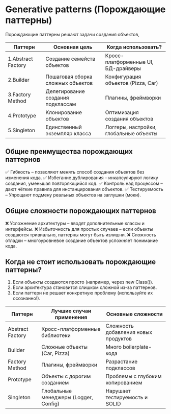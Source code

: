 # Generative patterns (Порождающие паттерны)
Порождающие паттерны решают задачи создания объектов,


| Паттерн | Основная цель | Когда использовать? |
| -------- | --------- | --------- |
| 1.Abstract Factory | Создание семейств объектов | Кросс-платформенные UI, БД-драйверы |
| 2.Builder | Пошаговая сборка сложных объектов | Конфигурация объектов (Pizza, Car) |
| 3.Factory Method | Делегирование создания подклассам | Плагины, фреймворки |
| 4.Prototype | Клонирование объектов | Оптимизация создания объектов |
| 5.Singleton | Единственный экземпляр класса | Логгеры, настройки, глобальные объекты |

## Общие преимущества порождающих паттернов
✅ Гибкость – позволяют менять способ создания объектов без изменения кода.
✅ Избегание дублирования – инкапсулируют логику создания, уменьшая повторяющийся код.
✅ Контроль над процессом – дают чёткие правила для инстанцирования объектов.
✅ Тестируемость – Упрощают подмену реальных объектов на заглушки (моки).

##  Общие сложности порождающих паттернов
❌ Усложнение архитектуры – вводят дополнительные классы и интерфейсы.
❌ Избыточность для простых случаев – если объекты создаются тривиально, паттерны могут быть излишни.
❌ Сложность отладки – многоуровневое создание объектов усложняет понимание кода.

## Когда не стоит использовать порождающие паттерны?
1. Если объекты создаются просто (например, через new Class()).
2. Если архитектура становится слишком сложной из-за паттернов.
3. Если паттерн не решает конкретную проблему (используйте их осознанно!).

| Паттерн |	Лучшие случаи применения | Основные сложности |
| ------- | ----------- | --------- |
| Abstract Factory | Кросс-платформенные библиотеки | Сложность добавления новых продуктов |
| Builder | Сложные объекты (Car, Pizza) | Много boilerplate-кода |
| Factory Method | Плагины, фреймворки	| Разрастание подклассов |
| Prototype | Объекты с дорогим созданием | Проблемы с глубоким копированием |
| Singleton | Глобальные менеджеры (Logger, Config) | Нарушает тестируемость и SOLID |